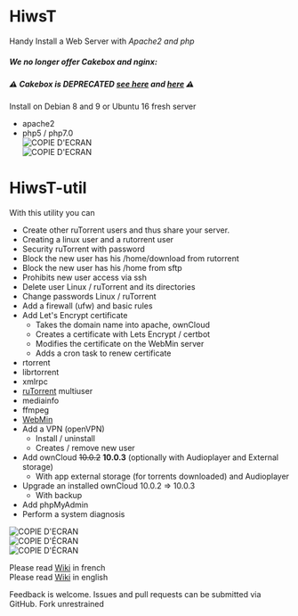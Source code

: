 # HiwsT
Handy Install a Web Server with
_Apache2 and php_  

##### We no longer offer Cakebox and nginx:
##### :warning: Cakebox is DEPRECATED <a href="https://github.com/cakebox/cakebox">see here</a> and <a href="https://github.com/cakebox/cakebox/issues/216">here</a> :warning:  

Install on Debian 8 and 9 or Ubuntu 16 fresh server
- apache2
- php5 / php7.0  
 ![COPIE D'ECRAN](https://github.com/Patlol/Handy-Install-Web-Server-ruTorrent-/wiki/png/HiwsT-intro2.png)  
![COPIE D'ECRAN](https://github.com/Patlol/Handy-Install-Web-Server-ruTorrent-/wiki/png/HiwsT-port.png)  

# HiwsT-util
With this utility you can  
- Create other ruTorrent users and thus share your server.  
 - Creating a linux user and a rutorrent user  
 - Security ruTorrent with password
 - Block the new user has his /home/download from rutorrent  
 - Block the new user has his /home from sftp  
 - Prohibits new user access via ssh  
- Delete user Linux / ruTorrent and its directories
- Change passwords Linux / ruTorrent
- Add a firewall (ufw) and basic rules
- Add Let's Encrypt certificate
  - Takes the domain name into apache, ownCloud
  - Creates a certificate with Lets Encrypt / certbot
  - Modifies the certificate on the WebMin server
  - Adds a cron task to renew certificate
- rtorrent
 - librtorrent
 - xmlrpc
- <a href="https://github.com/Novik/ruTorrent/">ruTorrent</a> multiuser
 - mediainfo
 - ffmpeg
- <a href="http://www.webmin.com/">WebMin</a>
- Add a VPN (openVPN)
  - Install / uninstall
  - Creates / remove new user
- Add ownCloud ~~10.0.2~~ **10.0.3** (optionally with Audioplayer and External storage)
  - With app external storage (for torrents downloaded) and Audioplayer
- Upgrade an installed ownCloud 10.0.2 => 10.0.3
  - With backup
- Add phpMyAdmin
- Perform a system diagnosis  

![COPIE D'ECRAN](https://github.com/Patlol/Handy-Install-Web-Server-ruTorrent-/wiki/png/HiwsTU-main-menu2.png)  
![COPIE D'ÉCRAN](https://github.com/Patlol/Handy-Install-Web-Server-ruTorrent-/wiki/png/Capture2017-07-02_01:07:57.png)  
![COPIE D'ÉCRAN](https://github.com/Patlol/Handy-Install-Web-Server-ruTorrent-/wiki/png/Capture2017-07-02_01:08:15.png)

Please read <a href="https://github.com/Patlol/Install-Handy-Web-Server-ruTorrent-/wiki/Home">Wiki</a> in french  
Please read <a href="https://github.com/Patlol/Install-Handy-Web-Server-ruTorrent-/wiki/Home-en">Wiki</a> in english

Feedback is welcome. Issues and pull requests can be submitted via GitHub. Fork unrestrained
